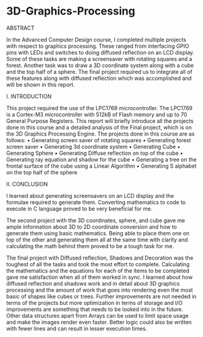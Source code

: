 # 3D-Graphics-Processing

ABSTRACT

In the Advanced Computer Design course, I completed multiple projects with respect to graphics processing.
These ranged from interfacing GPIO pins with LEDs and switches to doing diffused reflection on an LCD display. Some
of these tasks are making a screensaver with rotating squares and a forest. Another task was to draw a 3D coordinate system
along with a cube and the top half of a sphere. The final project required us to integrate all of these features along with diffused
reflection which was accomplished and will be shown in this report.

I. INTRODUCTION

This project required the use of the LPC1769 microcontroller. The LPC1769 is a Cortex-M3 microcontroller with
512kB of Flash memory and up to 70 General Purpose Registers. This report will briefly introduce all the projects
done in this course and a detailed analysis of the Final project, which is on the 3D Graphics Processing Engine.
The projects done in this course are as follows:
• Generating screen saver of rotating squares
• Generating forest screen saver
• Generating 3d coordinate system
• Generating Cube
• Generating Sphere
• Generating Diffuse reflection on top of the cube
• Generating ray equation and shadow for the cube
• Generating a tree on the frontal surface of the cube using a Linear Algorithm
• Generating S alphabet on the top half of the sphere

II. CONCLUSION

I learned about generating screensavers on an LCD display and the formulae required to generate them. Converting
mathematics to code to execute in C language proved to be very beneficial for me.

The second project with the 3D coordinates, sphere, and cube gave me ample information about 3D to 2D coordinate
conversion and how to generate them using basic mathematics. Being able to place them one on top of the other and generating
them all at the same time with clarity and calculating the math behind them proved to be a tough task for me.

The final project with Diffused reflection, Shadows and Decoration was the toughest of all the tasks and took the
most effort to complete. Calculating the mathematics and the equations for each of the items to be completed gave me
satisfaction when all of them worked in sync. I learned about how diffused reflection and shadows work and in detail about
3D graphics processing and the amount of work that goes into rendering even the most basic of shapes like cubes or trees.
Further improvements are not needed in terms of the projects but more optimization in terms of storage and I/O
improvements are something that needs to be looked into in the future. Other data structures apart from Arrays can be used
to limit space usage and make the images render even faster. Better logic could also be written with fewer lines and can
result in lesser execution times.
